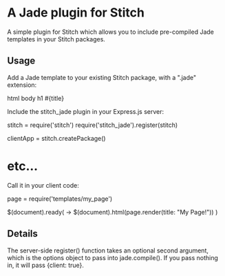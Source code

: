 A Jade plugin for Stitch
========================

A simple plugin for Stitch which allows you to include pre-compiled Jade
templates in your Stitch packages.

Usage
-----

Add a Jade template to your existing Stitch package, with a ".jade"
extension:

  html
    body
      h1 #{title}

Include the stitch_jade plugin in your Express.js server:

  stitch = require('stitch')
  require('stitch_jade').register(stitch)
  
  clientApp = stitch.createPackage()

  # etc... 

Call it in your client code:

  page = require('templates/my_page')
  
  $(document).ready( -> 
    $(document).html(page.render(title: "My Page!")) 
  )

Details
-------

The server-side register() function takes an optional second argument,
which is the options object to pass into jade.compile(). If you pass
nothing in, it will pass {client: true}.
